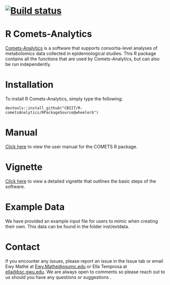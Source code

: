
# [![Build status](https://ci.appveyor.com/api/projects/status/github/CBIIT/R-cometsAnalytics?branch=wheelerb)](https://ci.appveyor.com/project/Mathelab/r-cometsanalytics)

# R Comets-Analytics

[Comets-Analytics](http://comets-analytics.org/) is a software that supports consortia-level analyses of metabolomics data collected in epidemiological studies.  This R package contains all the functions that are used by Comets-Analytics, but can also be run independently.  

# Installation

To install R Comets-Analytics, simply type the following:

```
devtools::install_github("CBIIT/R-cometsAnalytics/RPackageSource@wheelerb")
```

# Manual
[Click here](https://github.com/CBIIT/R-cometsAnalytics/blob/gh-pages/COMETS-manual.pdf) to view the user manual for the COMETS R package.

# Vignette
[Click here](https://github.com/CBIIT/R-cometsAnalytics/blob/gh-pages/cometsvignette_v1.6.html) to view a detailed vignette that outlines the basic steps of the software.

# Example Data
We have provided an example input file for users to mimic when creating their own.  This data can be found in the folder inst/extdata.

# Contact

If you encounter any issues, please report an issue in the Issue tab or email Ewy Mathé at Ewy.Mathe@osumc.edu or Ella Temprosa at ella@bsc.gwu.edu.  We are always open to comments so please reach out to us should you have any questions or suggestions .

